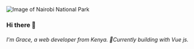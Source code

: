 
![Image of Nairobi National Park](https://res.cloudinary.com/gracem/image/upload/v1596018452/zebra_kd1ifo.jpg)
### Hi there 👋 
###### I'm Grace, a web developer from Kenya. 🔭Currently building with Vue js.

<!--
**GraceMurigi/GraceMurigi** is a ✨ _special_ ✨ repository because its `README.md` (this file) appears on your GitHub profile.

Here are some ideas to get you started:

- 🔭 I’m currently working on ...
- 🌱 I’m currently learning ...
- 👯 I’m looking to collaborate on ...
- 🤔 I’m looking for help with ...
- 💬 Ask me about ...
- 📫 How to reach me: ...
- 😄 Pronouns: ...
- ⚡ Fun fact: ...
-->

